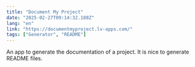 ```yaml
---
title: "Document My Project"
date: "2025-02-27T09:14:32.188Z"
lang: "en"
link: "https://documentmyproject.lv-apps.com/"
tags: ["Generator", "README"]
---
```


An app to generate the documentation of a project. It is nice to generate README files.